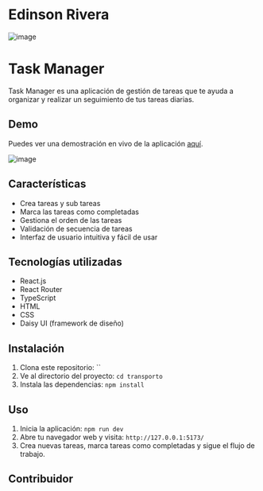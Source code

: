 # Edinson Rivera

![image](![practicas-desarollo-software](https://github.com/EdinsonR7/EdinsonR7/assets/99853318/d57b9844-d01c-4389-8ff6-39533856f3a5)
)

# Task Manager

Task Manager es una aplicación de gestión de tareas que te ayuda a organizar y realizar un seguimiento de tus tareas diarias.

## Demo

Puedes ver una demostración en vivo de la aplicación [aquí]().


![image]()

## Características

- Crea tareas y sub tareas
- Marca las tareas como completadas
- Gestiona el orden de las tareas
- Validación de secuencia de tareas
- Interfaz de usuario intuitiva y fácil de usar

## Tecnologías utilizadas

- React.js
- React Router
- TypeScript
- HTML
- CSS
- Daisy UI (framework de diseño)

## Instalación

1. Clona este repositorio: ``
2. Ve al directorio del proyecto: `cd transporto`
3. Instala las dependencias: `npm install`

## Uso

1. Inicia la aplicación: `npm run dev`
2. Abre tu navegador web y visita: `http://127.0.0.1:5173/`
3. Crea nuevas tareas, marca tareas como completadas y sigue el flujo de trabajo.


## Contribuidor



